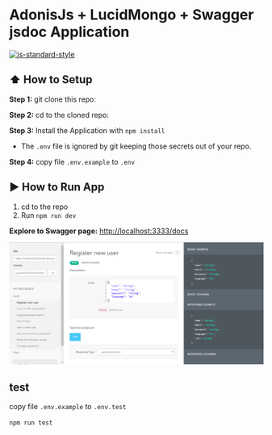 # AdonisJs + LucidMongo + Swagger jsdoc Application
[![js-standard-style](https://img.shields.io/badge/code%20style-standard-brightgreen.svg?style=flat)](http://standardjs.com/)

## :arrow_up: How to Setup

**Step 1:** git clone this repo:

**Step 2:** cd to the cloned repo:

**Step 3:** Install the Application with `npm install`

* The `.env` file is ignored by git keeping those secrets out of your repo.

**Step 4:** copy file `.env.example` to `.env`

## :arrow_forward: How to Run App

1. cd to the repo
2. Run `npm run dev`

**Explore to Swagger page:**
 [http://localhost:3333/docs](http://localhost:3333/docs)
 
 ![alt tag](screen-shoot.png)

 ## test
 
 copy file `.env.example` to `.env.test`
 
 `npm run test`
